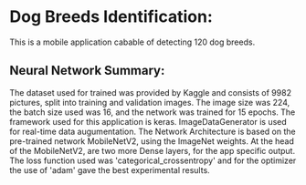 # Dog Breeds Identification:
This is a mobile application cabable of detecting 120 dog breeds.
## Neural Network Summary:
The dataset used for trained was provided by Kaggle and consists of 9982 pictures, split into training and validation images. The image size was 224, the batch size used was 16, and the network was trained for 15 epochs.
The framework used for this application is keras. ImageDataGenerator is used for real-time data augumentation.
The Network Architecture is based on the pre-trained network MobileNetV2, using the ImageNet weights. At the head of the MobileNetV2, are two more Dense layers, for the app specific output.
The loss function used was 'categorical_crossentropy' and for the optimizer the use of 'adam' gave the best experimental results.
